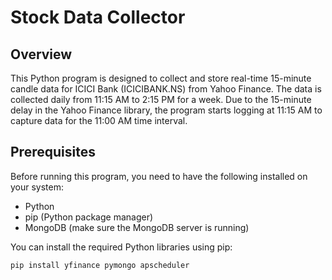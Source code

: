 # Stock Data Collector

## Overview

This Python program is designed to collect and store real-time 15-minute candle data for ICICI Bank (ICICIBANK.NS) from Yahoo Finance. The data is collected daily from 11:15 AM to 2:15 PM for a week. Due to the 15-minute delay in the Yahoo Finance library, the program starts logging at 11:15 AM to capture data for the 11:00 AM time interval.

## Prerequisites

Before running this program, you need to have the following installed on your system:

- Python
- pip (Python package manager)
- MongoDB (make sure the MongoDB server is running)

You can install the required Python libraries using pip:

```bash
pip install yfinance pymongo apscheduler

